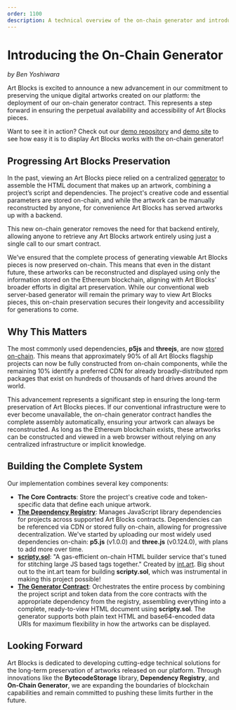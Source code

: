 ```yaml
---
order: 1100
description: A technical overview of the on-chain generator and introduction to the ecosystem of preservation projects at Art Blocks.
---
```


# Introducing the On-Chain Generator

*by Ben Yoshiwara*

Art Blocks is excited to announce a new advancement in our commitment to preserving the unique digital artworks created on our platform: the deployment of our on-chain generator contract. This represents a step forward in ensuring the perpetual availability and accessibility of Art Blocks pieces.

Want to see it in action? Check out our [demo repository](https://github.com/ArtBlocks/on-chain-generator-viewer) and [demo site](https://artblocks.io/onchain/generator) to see how easy it is to display Art Blocks works with the on-chain generator!

## Progressing Art Blocks Preservation

In the past, viewing an Art Blocks piece relied on a centralized [generator](https://docs.artblocks.io/creator-docs/art-blocks-101/generator/) to assemble the HTML document that makes up an artwork, combining a project’s script and dependencies. The project's creative code and essential parameters are stored on-chain, and while the artwork can be manually reconstructed by anyone, for convenience Art Blocks has served artworks up with a backend.

This new on-chain generator removes the need for that backend entirely, allowing anyone to retrieve any Art Blocks artwork entirely using just a single call to our smart contract.

We’ve ensured that the complete process of generating viewable Art Blocks pieces is now preserved on-chain. This means that even in the distant future, these artworks can be reconstructed and displayed using only the information stored on the Ethereum blockchain, aligning with Art Blocks’ broader efforts in digital art preservation. While our conventional web server-based generator will remain the primary way to view Art Blocks pieces, this on-chain preservation secures their longevity and accessibility for generations to come.

## Why This Matters

The most commonly used dependencies, **p5js** and **threejs**, are now [stored on-chain](https://docs.artblocks.io/creator-docs/art-blocks-101/on-chain/#summary). This means that approximately 90% of all Art Blocks flagship projects can now be fully constructed from on-chain components, while the remaining 10% identify a preferred CDN for already broadly-distributed npm packages that exist on hundreds of thousands of hard drives around the world.

This advancement represents a significant step in ensuring the long-term preservation of Art Blocks pieces. If our conventional infrastructure were to ever become unavailable, the on-chain generator contract handles the complete assembly automatically, ensuring your artwork can always be reconstructed. As long as the Ethereum blockchain exists, these artworks can be constructed and viewed in a web browser without relying on any centralized infrastructure or implicit knowledge.

## Building the Complete System

Our implementation combines several key components:

- **The Core Contracts**: Store the project's creative code and token-specific data that define each unique artwork.
- **[The Dependency Registry](https://etherscan.io/address/0x37861f95882ACDba2cCD84F5bFc4598e2ECDDdAF#readProxyContract)**: Manages JavaScript library dependencies for projects across supported Art Blocks contracts. Dependencies can be referenced via CDN or stored fully on-chain, allowing for progressive decentralization. We've started by uploading our most widely used dependencies on-chain: **p5.js** (v1.0.0) and **three.js** (v0.124.0), with plans to add more over time.
- **[scripty.sol](https://github.com/intartnft/scripty.sol)**: "A gas-efficient on-chain HTML builder service that's tuned for stitching large JS based tags together." Created by [int.art](#). Big shout out to the int.art team for building **scripty.sol**, which was instrumental in making this project possible!
- **[The Generator Contract](https://etherscan.io/address/0x953D288708bB771F969FCfD9BA0819eF506Ac718#readProxyContract)**: Orchestrates the entire process by combining the project script and token data from the core contracts with the appropriate dependency from the registry, assembling everything into a complete, ready-to-view HTML document using **scripty.sol**. The generator supports both plain text HTML and base64-encoded data URIs for maximum flexibility in how the artworks can be displayed.

## Looking Forward

Art Blocks is dedicated to developing cutting-edge technical solutions for the long-term preservation of artworks released on our platform. Through innovations like the **BytecodeStorage** library, **Dependency Registry**, and **On-Chain Generator**, we are expanding the boundaries of blockchain capabilities and remain committed to pushing these limits further in the future.
